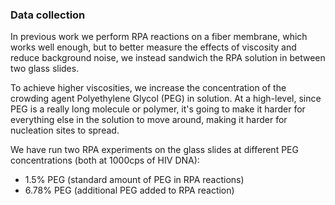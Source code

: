 ### Data collection

In previous work we perform RPA reactions on a fiber membrane, which works well enough, but to better measure the effects of viscosity and reduce background noise, we instead sandwich the RPA solution in between two glass slides.

To achieve higher viscosities, we increase the concentration of the crowding agent Polyethylene Glycol (PEG) in solution. At a high-level, since PEG is a really long molecule or polymer, it's going to make it harder for everything else in the solution to move around, making it harder for nucleation sites to spread.

We have run two RPA experiments on the glass slides at different PEG concentrations (both at 1000cps of HIV DNA):
<ul>
<li>1.5% PEG (standard amount of PEG in RPA reactions)</li>
<li>6.78% PEG (additional PEG added to RPA reaction)</li>
</ul>